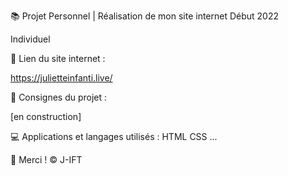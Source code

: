 📚 Projet Personnel | Réalisation de mon site internet
Début 2022

Individuel


📎 Lien du site internet :


https://julietteinfanti.live/


📌 Consignes du projet :

[en construction]


💻 Applications et langages utilisés :
HTML
CSS
...


🌸 Merci !
© J-IFT

